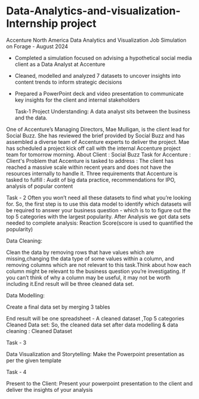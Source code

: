# Data-Analytics-and-visualization-Internship project

Accenture North America Data Analytics and Visualization Job Simulation on
Forage - August 2024

 * Completed a simulation focused on advising a hypothetical social media client
   as a Data Analyst at Accenture
 * Cleaned, modelled and analyzed 7 datasets to uncover insights into content
   trends to inform strategic decisions
 * Prepared a PowerPoint deck and video presentation to communicate key insights
   for the client and internal stakeholders

   Task-1 
      Project Understanding:
A data analyst sits between the business and the data.

One of Accenture’s Managing Directors, Mae Mulligan, is the client lead for Social Buzz.
She has reviewed the brief provided by Social Buzz and has assembled a diverse team of Accenture experts to deliver the project.
Mae has scheduled a project kick off call with the internal Accenture project team for tomorrow morning.
About Client : Social Buzz
Task for Accenture :
Client's Problem that Accenture is tasked to address : The client has reached a massive scale within recent years and does not have the resources internally to handle it.
Three requirements that Accenture is tasked to fulfill : Audit of big data practice, recommendations for IPO, analysis of popular content

   Task - 2
Often you won’t need all these datasets to find what you’re looking for.
So, the first step is to use this data model to identify which datasets will be required to answer your business question - which is to to figure out the top 5 categories with the largest popularity.
After Analysis we got data sets needed to complete analysis:
Reaction Score(score is used to quantified the popularity)

Data Cleaning:

Clean the data by removing rows that have values which are missing,changing the data type of some values within a column, and
removing columns which are not relevant to this task.Think about how each column might be relevant to the business question you’re investigating. If you can’t think of why a column may be useful, it may not be worth including it.End result will be three cleaned data set.

Data Modelling:

Create a final data set by merging 3 tables

End result will be one spreadsheet - A cleaned dataset ,Top 5 categories
Cleaned Data set:
So, the cleaned data set after data modelling & data cleaning : Cleaned Dataset

 Task - 3
 
Data Visualization and Storytelling:
Make the Powerpoint presentation as per the given template

 Task - 4
 
Present to the Client:
Present your powerpoint presentation to the client and deliver the insights of your analysis
